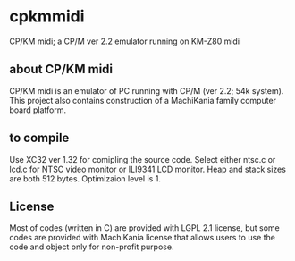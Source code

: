 # cpkmmidi
CP/KM midi; a CP/M ver 2.2 emulator running on KM-Z80 midi

## about CP/KM midi
CP/KM midi is an emulator of PC running with CP/M (ver 2.2; 54k system). This project also contains construction of a MachiKania family computer board platform.

## to compile
Use XC32 ver 1.32 for comipling the source code.
Select either ntsc.c or lcd.c for NTSC video monitor or ILI9341 LCD monitor.
Heap and stack sizes are both 512 bytes. Optimizaion level is 1.

## License
Most of codes (written in C) are provided with LGPL 2.1 license, but some codes are provided with MachiKania license that allows users to use the code and object only for non-profit purpose.